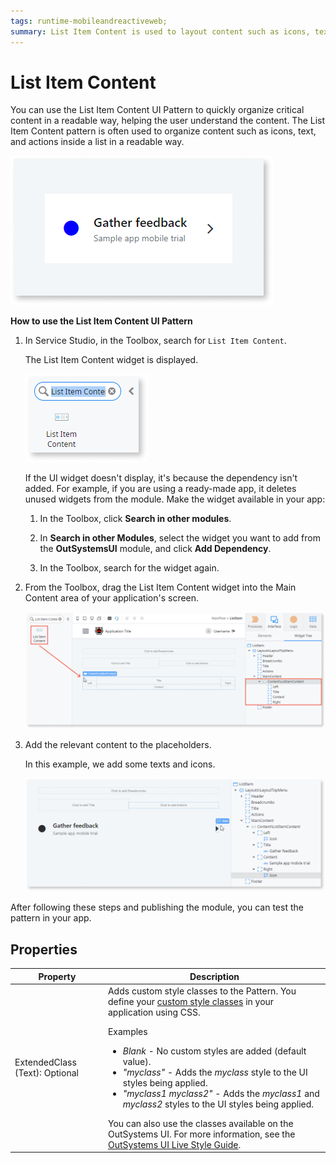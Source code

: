```yaml
---
tags: runtime-mobileandreactiveweb;
summary: List Item Content is used to layout content such as icons, text, and actions inside a list in a readable way.
---
```


# List Item Content

You can use the List Item Content UI Pattern to quickly organize critical content in a readable way, helping the user understand the content. The List Item Content pattern is often used to organize content such as icons, text, and actions inside a list in a readable way.

![](<images/listitemcontent-1-ss.png>)

**How to use the List Item Content UI Pattern**

1. In Service Studio, in the Toolbox, search for `List Item Content`.

    The List Item Content widget is displayed.

    ![](<images/listitemcontent-2-ss.png>)

    If the UI widget doesn't display, it's because the dependency isn't added. For example, if you are using a ready-made app, it deletes unused widgets from the module. Make the widget available in your app:

    1. In the Toolbox, click **Search in other modules**.
    
    1. In **Search in other Modules**, select the widget you want to add from the **OutSystemsUI** module, and click **Add Dependency**. 
    
    1. In the Toolbox, search for the widget again.

1. From the Toolbox, drag the List Item Content widget into the Main Content area of your application's screen.

    ![](<images/listitemcontent-3-ss.png>)

1. Add the relevant content to the placeholders.

    In this example, we add some texts and icons. 

    ![](<images/listitemcontent-4-ss.png>)

After following these steps and publishing the module, you can test the pattern in your app.

## Properties

| Property |  Description |
|---|---|
| ExtendedClass (Text): Optional |  Adds custom style classes to the Pattern. You define your [custom style classes](../../../../../develop/ui/look-feel/css.md) in your application using CSS. <p>Examples <ul><li>_Blank_ - No custom styles are added (default value).</li><li>_"myclass"_ - Adds the _myclass_ style to the UI styles being applied.</li><li>_"myclass1 myclass2"_ - Adds the _myclass1_ and _myclass2_ styles to the UI styles being applied.</li></ul></p>You can also use the classes available on the OutSystems UI. For more information, see the [OutSystems UI Live Style Guide](https://outsystemsui.outsystems.com/StyleGuidePreview/Styles). |
